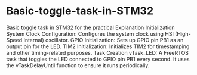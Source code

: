 # Basic-toggle-task-in-STM32
Basic toggle task in STM32 for the practical
Explanation
Initialization
System Clock Configuration: Configures the system clock using HSI (High-Speed Internal) oscillator.
GPIO Initialization: Sets up GPIO pin PB1 as an output pin for the LED.
TIM2 Initialization: Initializes TIM2 for timestamping and other timing-related purposes.
Task Creation
vTask_LED: A FreeRTOS task that toggles the LED connected to GPIO pin PB1 every second. It uses the vTaskDelayUntil function to ensure it runs periodically.
